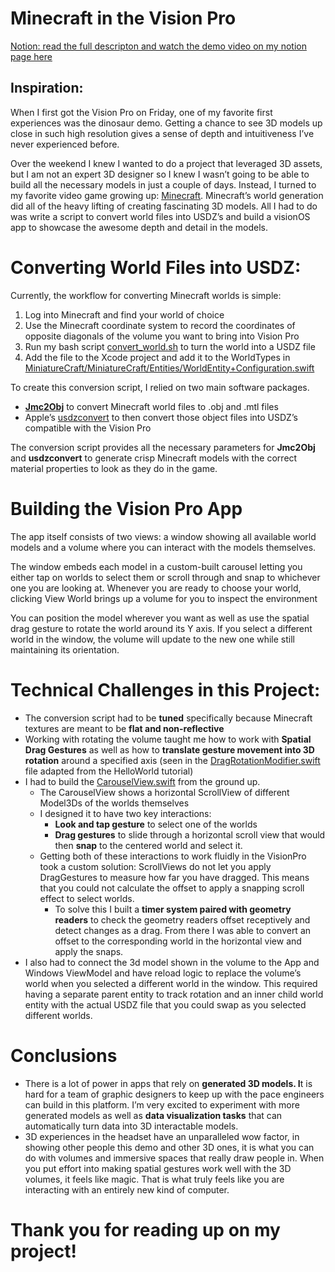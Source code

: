 # Minecraft in the Vision Pro

[Notion: read the full descripton and watch the demo video on my notion page here](https://marbled-tarn-a59.notion.site/Minecraft-in-the-Vision-Pro-fe7ecf8bc2364daabc11d02f76f8e023?pvs=4)

## Inspiration:

When I first got the Vision Pro on Friday, one of my favorite first experiences was the dinosaur demo. Getting a chance to see 3D models up close in such high resolution gives a sense of depth and intuitiveness I’ve never experienced before. 

Over the weekend I knew I wanted to do a project that leveraged 3D assets, but I am not an expert 3D designer so I knew I wasn’t going to be able to build all the necessary models in just a couple of days. Instead, I turned to my favorite video game growing up: [Minecraft](https://www.minecraft.net/en-us). Minecraft’s world generation did all of the heavy lifting of creating fascinating 3D models. All I had to do was write a script to convert world files into USDZ’s and build a visionOS app to showcase the awesome depth and detail in the models.

# Converting World Files into USDZ:

Currently, the workflow for converting Minecraft worlds is simple:

1. Log into Minecraft and find your world of choice
2. Use the Minecraft coordinate system to record the coordinates of opposite diagonals of the volume you want to bring into Vision Pro
3. Run my bash script [convert_world.sh](https://github.com/alxrod/MiniatureCraft/blob/main/convert_world.sh) to turn the world into a USDZ file
4. Add the file to the Xcode project and add it to the WorldTypes in [MiniatureCraft/MiniatureCraft/Entities/WorldEntity+Configuration.swift](https://github.com/alxrod/MiniatureCraft/blob/main/MiniatureCraft/Entities/WorldEntity%2BConfiguration.swift)

To create this conversion script, I relied on two main software packages.

- **[Jmc2Obj](https://www.jmc2obj.net/)** to convert Minecraft world files to .obj and .mtl files
- Apple’s [usdzconvert](https://developer.apple.com/augmented-reality/tools/) to then convert those object files into USDZ’s compatible with the Vision Pro

The conversion script provides all the necessary parameters for **Jmc2Obj** and **usdzconvert** to generate crisp Minecraft models with the correct material properties to look as they do in the game.

# Building the Vision Pro App

The app itself consists of two views: a window showing all available world models and a volume where you can interact with the models themselves.

The window embeds each model in a custom-built carousel letting you either tap on worlds to select them or scroll through and snap to whichever one you are looking at. Whenever you are ready to choose your world, clicking View World brings up a volume for you to inspect the environment

You can position the model wherever you want as well as use the spatial drag gesture to rotate the world around its Y axis. If you select a different world in the window, the volume will update to the new one while still maintaining its orientation.

# Technical Challenges in this Project:

- The conversion script had to be **tuned** specifically because Minecraft textures are meant to be **flat and non-reflective**
- Working with rotating the volume taught me how to work with **Spatial Drag Gestures** as well as how to **translate gesture movement into 3D rotation** around a specified axis (seen in the [DragRotationModifier.swift](https://github.com/alxrod/MiniatureCraft/blob/main/MiniatureCraft/WorldView/Modifiers/DragRotationModifier.swift) file adapted from the HelloWorld tutorial)
- I had to build the [CarouselView.swift](https://github.com/alxrod/MiniatureCraft/blob/main/MiniatureCraft/ItemView/CarouselView.swift) from the ground up.
    - The CarouselView shows a horizontal ScrollView of different Model3Ds of the worlds themselves
    - I designed it to have two key interactions:
        - **Look and tap gesture** to select one of the worlds
        - **Drag gestures** to slide through a horizontal scroll view that would then **snap** to the centered world and select it.
    - Getting both of these interactions to work fluidly in the VisionPro took a custom solution: ScrollViews do not let you apply DragGestures to measure how far you have dragged. This means that you could not calculate the offset to apply a snapping scroll effect to select worlds.
        - To solve this I built a **timer system paired with geometry readers** to check the geometry readers offset receptively and detect changes as a drag. From there I was able to convert an offset to the corresponding world in the horizontal view and apply the snaps.
- I also had to connect the 3d model shown in the volume to the App and Windows ViewModel and have reload logic to replace the volume’s world when you selected a different world in the window. This required having a separate parent entity to track rotation and an inner child world entity with the actual USDZ file that you could swap as you selected different worlds.

# Conclusions

- There is a lot of power in apps that rely on **generated 3D models. I**t is hard for a team of graphic designers to keep up with the pace engineers can build in this platform. I’m very excited to experiment with more generated models as well as **data visualization tasks** that can automatically turn data into 3D interactable models.
- 3D experiences in the headset have an unparalleled wow factor, in showing other people this demo and other 3D ones, it is what you can do with volumes and immersive spaces that really draw people in. When you put effort into making spatial gestures work well with the 3D volumes, it feels like magic. That is what truly feels like you are interacting with an entirely new kind of computer.

# **Thank you for reading up on my project!**